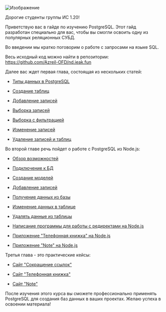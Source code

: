 ![Изображение](https://aniyuki.com/wp-content/uploads/2022/08/aniyuki-hello-10.gif)

Дорогие студенты группы ИС 1.20!

Приветствую вас в гайде по изучению PostgreSQL. Этот гайд разработан специально для вас, чтобы вы смогли освоить одну из популярных реляционных СУБД.

Во введении мы кратко поговорим о работе с запросами на языке SQL.

Весь исходный код можно найти в репозитории: https://github.com/Azreil-OFD/nd.ieak.fun

Далее вас ждет первая глава, состоящая из нескольких статей:

- [Типы данных в PostgreSQL](lesson_404.md)

- [Создание таблиц](lesson_404.md) 

- [Добавление записей](lesson_404.md)

- [Выборка записей](lesson_404.md)

- [Выборка с фильтрацией](lesson_404.md)

- [Изменение записей](lesson_404.md)

- [Удаление записей и таблиц](lesson_404.md)

Во второй главе речь пойдет о работе с PostgreSQL из Node.js:

- [Обзор возможностей](lesson_2_1.md)

- [Подключение к БД](lesson_2_2.md)

- [Создание моделей](lesson_2_3.md) 

- [Добавление записей](lesson_2_4.md)

- [Получение данных из базы](lesson_2_5.md)

- [Изменение данных в таблице](lesson_2_6.md)

- [Удалять данные из таблицы](lesson_2_7.md)

- [Написание программы для работы с редиректами на Node.js](lesson_2_8.md)

- [Приложение "Телефонная книжка" на Node.js](lesson_2_9.md)

- [Приложение "Note" на Node.js](lesson_2_10.md)


Третья глава - это практические кейсы:

- [Сайт "Сокращение ссылок"](lesson_404.md)

- [Сайт "Телефонная книжка"](lesson_404.md)

- [Сайт "Note"](lesson_404.md)

После изучения этого курса вы сможете профессионально применять PostgreSQL для создания баз данных в ваших проектах. Желаю успеха в освоении материала!